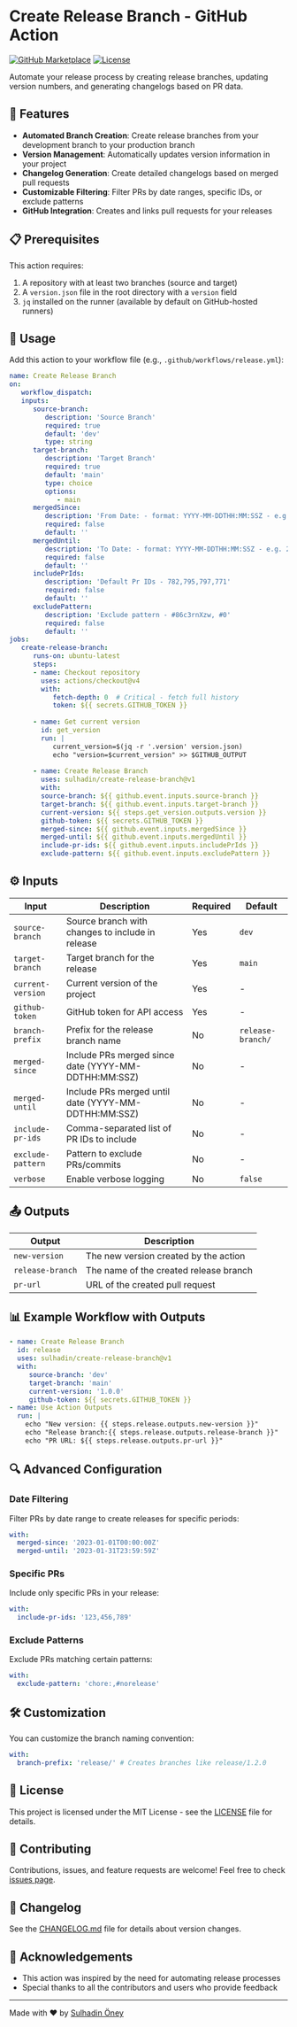 # Create Release Branch - GitHub Action

[![GitHub Marketplace](https://img.shields.io/badge/Marketplace-Create%20Release%20Branch-blue.svg?colorA=24292e&colorB=0366d6&style=flat&longCache=true&logo=github)](https://github.com/marketplace/actions/create-release-branch)
[![License](https://img.shields.io/badge/License-MIT-yellow.svg)](LICENSE)

Automate your release process by creating release branches, updating version numbers, and generating changelogs based on PR data.

## 🚀 Features

- **Automated Branch Creation**: Create release branches from your development branch to your production branch
- **Version Management**: Automatically updates version information in your project
- **Changelog Generation**: Create detailed changelogs based on merged pull requests
- **Customizable Filtering**: Filter PRs by date ranges, specific IDs, or exclude patterns
- **GitHub Integration**: Creates and links pull requests for your releases

## 📋 Prerequisites

This action requires:

1. A repository with at least two branches (source and target)
2. A `version.json` file in the root directory with a `version` field
3. `jq` installed on the runner (available by default on GitHub-hosted runners)

## 🔧 Usage

Add this action to your workflow file (e.g., `.github/workflows/release.yml`):
```yaml 
name: Create Release Branch
on:
   workflow_dispatch:
   inputs:
      source-branch:
         description: 'Source Branch'
         required: true
         default: 'dev'
         type: string
      target-branch:
         description: 'Target Branch'
         required: true
         default: 'main'
         type: choice
         options:
            - main
      mergedSince:
         description: 'From Date: - format: YYYY-MM-DDTHH:MM:SSZ - e.g. 2025-01-7T12:00:00Z'
         required: false
         default: ''
      mergedUntil:
         description: 'To Date: - format: YYYY-MM-DDTHH:MM:SSZ - e.g. 2025-01-14T12:00:00Z'
         required: false
         default: ''
      includePrIds:
         description: 'Default Pr IDs - 782,795,797,771'
         required: false
         default: ''
      excludePattern:
         description: 'Exclude pattern - #86c3rnXzw, #0'
         required: false
         default: ''
jobs: 
   create-release-branch: 
      runs-on: ubuntu-latest
      steps:
      - name: Checkout repository
        uses: actions/checkout@v4
        with:
           fetch-depth: 0  # Critical - fetch full history
           token: ${{ secrets.GITHUB_TOKEN }}
      
      - name: Get current version
        id: get_version
        run: |
           current_version=$(jq -r '.version' version.json)
           echo "version=$current_version" >> $GITHUB_OUTPUT
      
      - name: Create Release Branch
        uses: sulhadin/create-release-branch@v1
        with:
        source-branch: ${{ github.event.inputs.source-branch }}
        target-branch: ${{ github.event.inputs.target-branch }}
        current-version: ${{ steps.get_version.outputs.version }}
        github-token: ${{ secrets.GITHUB_TOKEN }}
        merged-since: ${{ github.event.inputs.mergedSince }}
        merged-until: ${{ github.event.inputs.mergedUntil }}
        include-pr-ids: ${{ github.event.inputs.includePrIds }}
        exclude-pattern: ${{ github.event.inputs.excludePattern }}
```
## ⚙️ Inputs

| Input | Description | Required | Default |
|-------|-------------|----------|---------|
| `source-branch` | Source branch with changes to include in release | Yes | `dev` |
| `target-branch` | Target branch for the release | Yes | `main` |
| `current-version` | Current version of the project | Yes | - |
| `github-token` | GitHub token for API access | Yes | - |
| `branch-prefix` | Prefix for the release branch name | No | `release-branch/` |
| `merged-since` | Include PRs merged since date (YYYY-MM-DDTHH:MM:SSZ) | No | - |
| `merged-until` | Include PRs merged until date (YYYY-MM-DDTHH:MM:SSZ) | No | - |
| `include-pr-ids` | Comma-separated list of PR IDs to include | No | - |
| `exclude-pattern` | Pattern to exclude PRs/commits | No | - |
| `verbose` | Enable verbose logging | No | `false` |

## 📤 Outputs

| Output | Description |
|--------|-------------|
| `new-version` | The new version created by the action |
| `release-branch` | The name of the created release branch |
| `pr-url` | URL of the created pull request |

## 📊 Example Workflow with Outputs
```yaml
- name: Create Release Branch 
  id: release 
  uses: sulhadin/create-release-branch@v1 
  with: 
     source-branch: 'dev' 
     target-branch: 'main' 
     current-version: '1.0.0' 
     github-token: ${{ secrets.GITHUB_TOKEN }}
- name: Use Action Outputs 
  run: | 
    echo "New version: {{ steps.release.outputs.new-version }}" 
    echo "Release branch:{{ steps.release.outputs.release-branch }}" 
    echo "PR URL: ${{ steps.release.outputs.pr-url }}"
```
## 🔍 Advanced Configuration

### Date Filtering

Filter PRs by date range to create releases for specific periods:
```yaml 
with: 
  merged-since: '2023-01-01T00:00:00Z' 
  merged-until: '2023-01-31T23:59:59Z'
``` 
### Specific PRs

Include only specific PRs in your release:
```yaml 
with: 
  include-pr-ids: '123,456,789'
``` 

### Exclude Patterns

Exclude PRs matching certain patterns:
```yaml 
with: 
  exclude-pattern: 'chore:,#norelease'
``` 

## 🛠️ Customization

You can customize the branch naming convention:
```yaml 
with: 
  branch-prefix: 'release/' # Creates branches like release/1.2.0
``` 

## 📜 License

This project is licensed under the MIT License - see the [LICENSE](LICENSE) file for details.

## 👥 Contributing

Contributions, issues, and feature requests are welcome! Feel free to check [issues page](https://github.com/sulhadin/create-release-branch/issues).

## 📝 Changelog

See the [CHANGELOG.md](CHANGELOG.md) file for details about version changes.

## 🙏 Acknowledgements

- This action was inspired by the need for automating release processes
- Special thanks to all the contributors and users who provide feedback

---

Made with ❤️ by [Sulhadin Öney](https://github.com/sulhadin)
